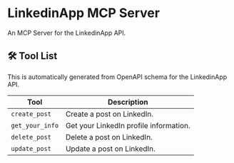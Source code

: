 # LinkedinApp MCP Server

An MCP Server for the LinkedinApp API.

## 🛠️ Tool List

This is automatically generated from OpenAPI schema for the LinkedinApp API.


| Tool | Description |
|------|-------------|
| `create_post` | Create a post on LinkedIn. |
| `get_your_info` | Get your LinkedIn profile information. |
| `delete_post` | Delete a post on LinkedIn. |
| `update_post` | Update a post on LinkedIn. |
